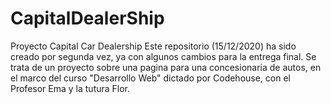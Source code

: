 # CapitalDealerShip
Proyecto Capital Car Dealership
Este repositorio (15/12/2020) ha sido creado por segunda vez, ya con algunos cambios para la entrega final.
Se trata de un proyecto sobre una pagina para una concesionaria de autos, en el marco del curso "Desarrollo Web" dictado por Codehouse, con el Profesor Ema y la tutura Flor.
